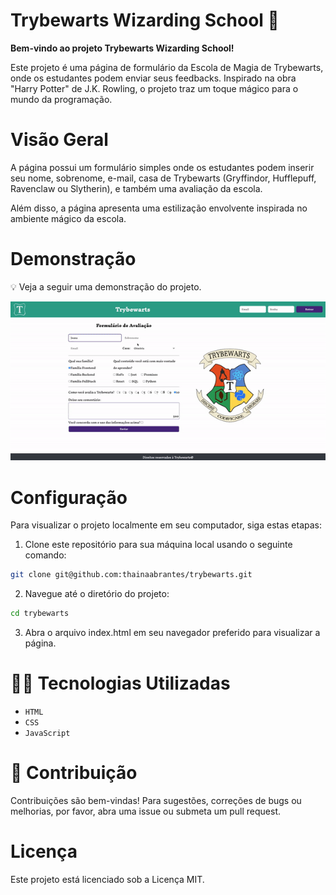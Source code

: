 # Trybewarts Wizarding School 🧙

<strong>Bem-vindo ao projeto Trybewarts Wizarding School!</strong>

Este projeto é uma página de formulário da Escola de Magia de Trybewarts, onde os estudantes podem enviar seus feedbacks. Inspirado na obra "Harry Potter" de J.K. Rowling, o projeto traz um toque mágico para o mundo da programação.

# Visão Geral

A página possui um formulário simples onde os estudantes podem inserir seu nome, sobrenome, e-mail, casa de Trybewarts (Gryffindor, Hufflepuff, Ravenclaw ou Slytherin), e também uma avaliação da escola.

Além disso, a página apresenta uma estilização envolvente inspirada no ambiente mágico da escola.

# Demonstração

💡 Veja a seguir uma demonstração do projeto.

![tela do formulário Trybewarts](./formulario.gif)

# Configuração

Para visualizar o projeto localmente em seu computador, siga estas etapas:

1. Clone este repositório para sua máquina local usando o seguinte comando:

```bash
git clone git@github.com:thainaabrantes/trybewarts.git
```

2. Navegue até o diretório do projeto:

```bash
cd trybewarts
```

3. Abra o arquivo index.html em seu navegador preferido para visualizar a página.

# 🧑‍💻 Tecnologias Utilizadas

- `HTML`
- `CSS`
- `JavaScript`

# 🚀 Contribuição

Contribuições são bem-vindas! Para sugestões, correções de bugs ou melhorias, por favor, abra uma issue ou submeta um pull request.

# Licença

Este projeto está licenciado sob a Licença MIT.
